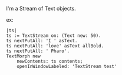 I'm a Stream of Text objects. ex:	|ts|	ts := TextStream on: (Text new: 50). 	ts nextPutAll: 'I ' asText.	ts nextPutAll: 'love' asText allBold. 	ts nextPutAll: ' Pharo'.	TextMorph new 		newContents: ts contents; 		openInWindowLabeled: 'TextStream test'